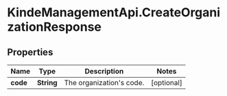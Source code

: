# KindeManagementApi.CreateOrganizationResponse

## Properties

Name | Type | Description | Notes
------------ | ------------- | ------------- | -------------
**code** | **String** | The organization&#39;s code. | [optional] 


